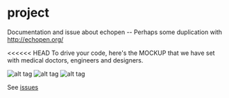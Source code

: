 # project
Documentation and issue about echopen -- Perhaps some duplication with http://echopen.org/

<<<<<< HEAD
To drive your code, here's the MOCKUP that we have set with medical doctors, engineers and designers.  

![alt tag](http://echopen.org/images/a/ab/Echopen_MockUp_1.png)
![alt tag](http://echopen.org/images/0/07/Echopen_MockUp_1.2.png)
![alt tag](http://echopen.org/images/e/e2/Echopen_MockUp_1_2.png)

See [issues](https://github.com/echopenorg/project/issues)

